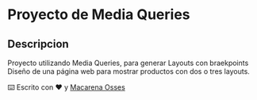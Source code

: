 # Proyecto de Media Queries

## Descripcion

Proyecto utilizando Media Queries, para generar Layouts con braekpoints
Diseño de una página web para mostrar productos con dos o tres layouts.

⌨️ Escrito con ❤️ y [Macarena Osses](https://github.com/Makaosva) 